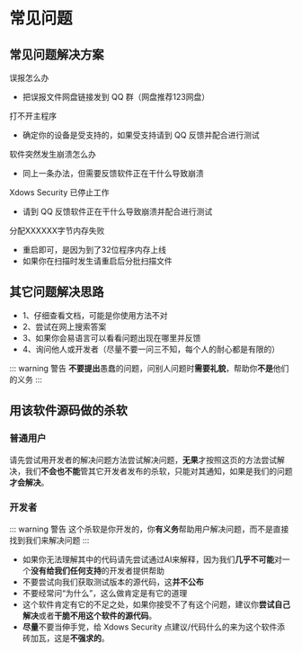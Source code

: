 # 常见问题

## 常见问题解决方案

误报怎么办

 - 把误报文件网盘链接发到 QQ 群（网盘推荐123网盘）

打不开主程序

 - 确定你的设备是受支持的，如果受支持请到 QQ 反馈并配合进行测试

软件突然发生崩溃怎么办

 - 同上一条办法，但需要反馈软件正在干什么导致崩溃

Xdows Security 已停止工作

 - 请到 QQ 反馈软件正在干什么导致崩溃并配合进行测试

分配XXXXXX字节内存失败

 - 重启即可，是因为到了32位程序内存上线
 - 如果你在扫描时发生请重启后分批扫描文件

## 其它问题解决思路

 - 1、仔细查看文档，可能是你使用方法不对
 - 2、尝试在网上搜索答案
 - 3、如果你会易语言可以看看问题出现在哪里并反馈
 - 4、询问他人或开发者（尽量不要一问三不知，每个人的耐心都是有限的）

::: warning 警告
**不要提出**愚蠢的问题，问别人问题时**需要礼貌**，帮助你**不是**他们的义务
:::


## 用该软件源码做的杀软

### 普通用户

请先尝试用开发者的解决问题方法尝试解决问题，**无果**才按照这页的方法尝试解决，我们**不会也不能**管其它开发者发布的杀软，只能对其通知，如果是我们的问题**才会解决**。

### 开发者

::: warning 警告
这个杀软是你开发的，你**有义务**帮助用户解决问题，而不是直接找到我们来解决问题
:::

 - 如果你无法理解其中的代码请先尝试通过AI来解释，因为我们**几乎不可能**对一个**没有给我们任何支持**的开发者提供帮助
 - 不要尝试向我们获取测试版本的源代码，这**并不公布**
 - 不要经常问“为什么”，这么做肯定是有它的道理
 - 这个软件肯定有它的不足之处，如果你接受不了有这个问题，建议你**尝试自己解决**或者**干脆不用这个软件的源代码**。
 - **尽量**不要当伸手党，给 Xdows Security 点建议/代码什么的来为这个软件添砖加瓦，这是**不强求的**。
